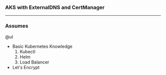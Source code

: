 ### AKS with ExternalDNS and CertManager

---

### Assumes

@ul
- Basic Kubernetes Knowledge
    1. Kubectl
    1. Helm
    1. Load Balancer
- Let's Encrypt

